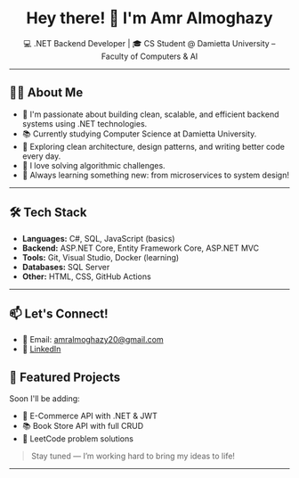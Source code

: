 <h1 align="center">Hey there! 👋 I'm Amr Almoghazy</h1>

<p align="center">
💻 .NET Backend Developer | 🎓 CS Student @ Damietta University – Faculty of Computers & AI  
</p>

---

## 👨‍💻 About Me

- 🧠 I'm passionate about building clean, scalable, and efficient backend systems using .NET technologies.
- 📚 Currently studying Computer Science at Damietta University.
- 🧪 Exploring clean architecture, design patterns, and writing better code every day.
- 🧩 I love solving algorithmic challenges.
- 🌱 Always learning something new: from microservices to system design!

---

## 🛠 Tech Stack

- **Languages:** C#, SQL, JavaScript (basics)
- **Backend:** ASP.NET Core, Entity Framework Core, ASP.NET MVC
- **Tools:** Git, Visual Studio, Docker (learning)
- **Databases:** SQL Server
- **Other:** HTML, CSS, GitHub Actions

---

## 📫 Let's Connect!

- 📧 Email: amralmoghazy20@gmail.com
- 💼 [LinkedIn](https://www.linkedin.com/in/amralmoghazy)

## 📌 Featured Projects

Soon I'll be adding:
- 🛒 E-Commerce API with .NET & JWT
- 📚 Book Store API with full CRUD
- 🧠 LeetCode problem solutions

> Stay tuned — I’m working hard to bring my ideas to life!

---

